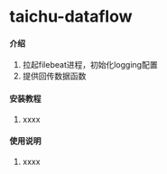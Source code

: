 # taichu-dataflow

#### 介绍
1.  拉起filebeat进程，初始化logging配置
2.  提供回传数据函数

#### 安装教程

1.  xxxx

#### 使用说明

1.  xxxx

